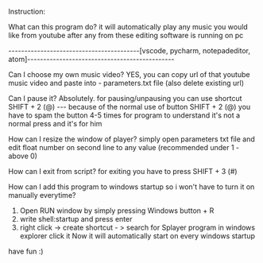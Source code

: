Instruction:

What can this program do?
it will automatically play any music you would like from youtube after any from these editing software is running on pc 

-----------------------------------------[vscode, pycharm, notepadeditor, atom]----------------------------------------------

Can I choose my own music video?
YES, you can copy url of that youtube music video and paste into - parameters.txt file (also delete existing url)

Can I pause it? 
Absolutely. for pausing/unpausing you can use shortcut SHIFT + 2 (@) --- because of the normal use of button SHIFT + 2 (@) you have to spam the button 4-5 times for program to understand it's not a normal press and it's for him


How can I resize the window of player?
simply open parameters txt file and edit float number on second line to any value (recommended under 1 - above 0)

How can I exit from script?
for exiting you have to press SHIFT + 3 (#)


How can I add this program to windows startup so i won't have to turn it on manually everytime?

1) Open RUN window by simply pressing Windows button + R
2) write  shell:startup and press enter
3) right click -> create shortcut - > search for Splayer program in windows explorer click it
Now it will automatically start on every windows startup


have fun :)
